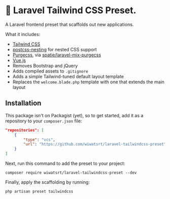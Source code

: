 # 🚀 Laravel Tailwind CSS Preset.

A Laravel frontend preset that scaffolds out new applications.

What it includes:

- [Tailwind CSS](https://tailwindcss.com)
- [postcss-nesting](https://github.com/jonathantneal/postcss-nesting) for nested CSS support
- [Purgecss](https://www.purgecss.com/), via [spatie/laravel-mix-purgecss](https://github.com/spatie/laravel-mix-purgecss)
- [Vue.js](https://vuejs.org/)
- Removes Bootstrap and jQuery
- Adds compiled assets to `.gitignore`
- Adds a simple Tailwind-tuned default layout template
- Replaces the `welcome.blade.php` template with one that extends the main layout

## Installation

This package isn't on Packagist (yet), so to get started, add it as a repository to your `composer.json` file:

```json
"repositories": [
    {
        "type": "vcs",
        "url": "https://github.com/wiwatsrt/laravel-tailwindcss-preset"
    }
]
```

Next, run this command to add the preset to your project:

```
composer require wiwatsrt/laravel-tailwindcss-preset --dev
```

Finally, apply the scaffolding by running:

```
php artisan preset tailwindcss
```
